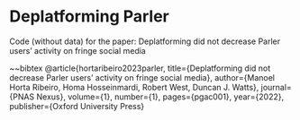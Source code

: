 # Deplatforming Parler
Code (without data) for the paper: Deplatforming did not decrease Parler users’ activity on fringe social media

~~bibtex
@article{hortaribeiro2023parler,
  title={Deplatforming did not decrease Parler users’ activity on fringe social media},
  author={Manoel Horta Ribeiro, Homa Hosseinmardi, Robert West, Duncan J. Watts},
  journal={PNAS Nexus},
  volume={1},
  number={1},
  pages={pgac001},
  year={2022},
  publisher={Oxford University Press}
~~~